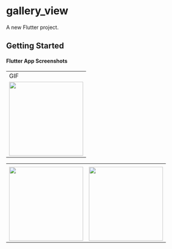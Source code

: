 # gallery_view

A new Flutter project.

## Getting Started

#### Flutter App Screenshots

<table>
  <tr>
    <td>GIF</td>
     </tr>
  <tr>
    <td><img src="https://user-images.githubusercontent.com/121105558/211188816-2029f1e6-8813-4f7d-95b5-2af117a98bec.gif" style="width:200px;"></td>
</tr>


<table>
  <tr>
    <td></td>
     </tr>
  <tr>
    <td><img src="https://user-images.githubusercontent.com/121105558/211188536-070f1e96-be0c-4319-b28d-7927784782ad.jpeg" style="width:200px;"></td>
    <td><img src="https://user-images.githubusercontent.com/121105558/211188531-115b8e86-ca64-4cb1-ac46-0da8feeb81fa.jpeg" style="width:200px;"></td>
    </tr>
